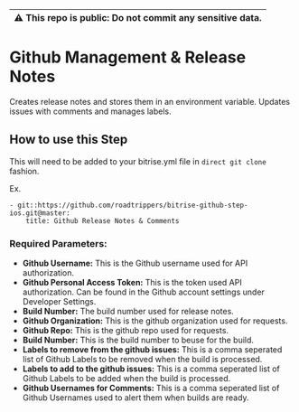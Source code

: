 | :warning: This repo is public: Do not commit any sensitive data. |
| --- |

# Github Management & Release Notes

Creates release notes and stores them in an environment variable.  Updates issues with comments and manages labels.


## How to use this Step

This will need to be added to your bitrise.yml file in `direct git clone` fashion.

Ex. 
```
- git::https://github.com/roadtrippers/bitrise-github-step-ios.git@master:
    title: Github Release Notes & Comments
```

### Required Parameters:
- **Github Username:** This is the Github username used for API authorization.
- **Github Personal Access Token:** This is the token used API authorization. Can be found in the Github account settings under Developer Settings.
- **Build Number:** The build number used for release notes.
- **Github Organization:** This is the github organization used for requests.
- **Github Repo:** This is the github repo used for requests.
- **Build Number:** This is the build number to beuse for the build.
- **Labels to remove from the github issues:** This is a comma seperated list of Github Labels to be removed when the build is processed.
- **Labels to add to the github issues:** This is a comma seperated list of Github Labels to be added when the build is processed.
- **Github Usernames for Comments:** This is a comma seperated list of Github Usernames used to alert them when builds are ready.

